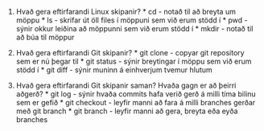 1. Hvað gera eftirfarandi Linux skipanir?
        * cd - notað til að breyta um möppu
        * ls - skrifar út öll files í möppuni sem við erum stödd í
        * pwd - sýnir okkur leiðina að möppunni sem við erum stödd í
        * mkdir - notað til að búa til möppur

2. Hvað gera eftirfarandi Git skipanir?
        * git clone - copyar git repository sem er nú þegar til
        * git status - sýnir breytingar í möppu sem við erum stödd í
        * git diff - sýnir muninn á einhverjum tvemur hlutum
  
3. Hvað gera eftirfarandi Git skipanir saman? Hvaða gagn er að þeirri aðgerð?
        * git log - sýnir hvaða commits hafa verið gerð á milli tíma bilinu sem er gefið
        * git checkout - leyfir manni að fara á milli branches gerðar með git branch
        * git branch - leyfir manni að gera, breyta eða eyða branches

